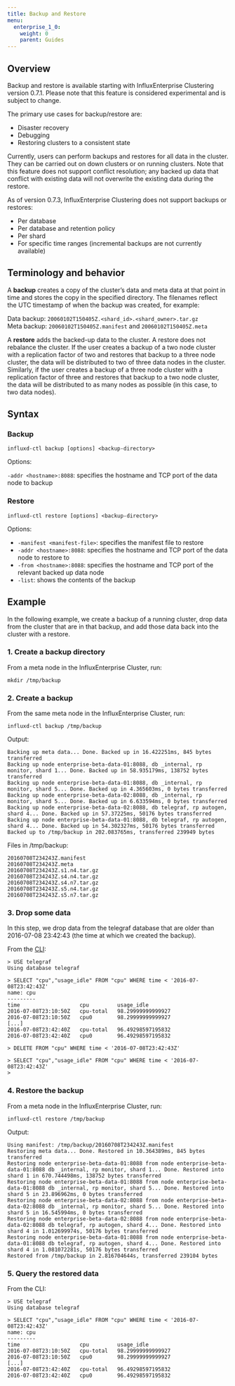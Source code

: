```yaml
---
title: Backup and Restore
menu:
  enterprise_1_0:
    weight: 0
    parent: Guides
---
```


## Overview

Backup and restore is available starting with InfluxEnterprise Clustering version 0.7.1.
Please note that this feature is considered experimental and is subject to change.

The primary use cases for backup/restore are:

* Disaster recovery
* Debugging
* Restoring clusters to a consistent state

Currently, users can perform backups and restores for all data in the cluster.
They can be carried out on down clusters or on running clusters.
Note that this feature does not support conflict resolution; any backed up data that conflict with existing data will not overwrite the existing data during the restore.

As of version 0.7.3, InfluxEnterprise Clustering does not support backups or restores:

* Per database
* Per database and retention policy
* Per shard
* For specific time ranges (incremental backups are not currently available)

## Terminology and behavior

A **backup** creates a copy of the cluster’s data and meta data at that point in time and stores the copy in the specified directory.
The filenames reflect the UTC timestamp of when the backup was created, for example:

Data backup: `20060102T150405Z.<shard_id>.<shard_owner>.tar.gz`  
Meta backup: `20060102T150405Z.manifest` and `20060102T150405Z.meta`

A **restore** adds the backed-up data to the cluster.
A restore does not rebalance the cluster.
If the user creates a backup of a two node cluster with a replication factor of two and restores that backup to a three node cluster, the data will be distributed to two of three data nodes in the cluster.
Similarly, if the user creates a backup of a three node cluster with a replication factor of three and restores that backup to a two node cluster, the data will be distributed to as many nodes as possible (in this case, to two data nodes).

## Syntax

### Backup
```
influxd-ctl backup [options] <backup-directory>
```
Options:

`-addr <hostname>:8088`: specifies the hostname and TCP port of the data node to backup

### Restore
```
influxd-ctl restore [options] <backup-directory>
```
Options:

* `-manifest <manifest-file>`: specifies the manifest file to restore
* `-addr <hostname>:8088`: specifies the hostname and TCP port of the data node to restore to
* `-from <hostname>:8088`: specifies the hostname and TCP port of the relevant backed up data node
* `-list`: shows the contents of the backup

## Example

In the following example, we create a backup of a running cluster, drop data from the cluster that are in that backup, and add those data back into the cluster with a restore.

### 1. Create a backup directory

From a meta node in the InfluxEnterprise Cluster, run:
```
mkdir /tmp/backup
```
### 2. Create a backup

From the same meta node in the InfluxEnterprise Cluster, run:
```
influxd-ctl backup /tmp/backup
```
Output:
```
Backing up meta data... Done. Backed up in 16.422251ms, 845 bytes transferred
Backing up node enterprise-beta-data-01:8088, db _internal, rp monitor, shard 1... Done. Backed up in 58.935179ms, 138752 bytes transferred
Backing up node enterprise-beta-data-01:8088, db _internal, rp monitor, shard 5... Done. Backed up in 4.365603ms, 0 bytes transferred
Backing up node enterprise-beta-data-02:8088, db _internal, rp monitor, shard 5... Done. Backed up in 6.633594ms, 0 bytes transferred
Backing up node enterprise-beta-data-02:8088, db telegraf, rp autogen, shard 4... Done. Backed up in 57.37225ms, 50176 bytes transferred
Backing up node enterprise-beta-data-01:8088, db telegraf, rp autogen, shard 4... Done. Backed up in 54.302327ms, 50176 bytes transferred
Backed up to /tmp/backup in 202.083765ms, transferred 239949 bytes
```
Files in /tmp/backup:
```
20160708T234243Z.manifest
20160708T234243Z.meta
20160708T234243Z.s1.n4.tar.gz
20160708T234243Z.s4.n4.tar.gz
20160708T234243Z.s4.n7.tar.gz
20160708T234243Z.s5.n4.tar.gz
20160708T234243Z.s5.n7.tar.gz
```
### 3. Drop some data

In this step, we drop data from the telegraf database that are older than 2016-07-08 23:42:43 (the time at which we created the backup).

From the [CLI](https://docs.influxdata.com/influxdb/v1.0/tools/shell/):
```
> USE telegraf
Using database telegraf

> SELECT "cpu","usage_idle" FROM "cpu" WHERE time < '2016-07-08T23:42:43Z'
name: cpu
---------
time                   cpu         usage_idle
2016-07-08T23:10:50Z   cpu-total   98.29999999999927
2016-07-08T23:10:50Z   cpu0        98.29999999999927
[...]
2016-07-08T23:42:40Z   cpu-total   96.49298597195832
2016-07-08T23:42:40Z   cpu0        96.49298597195832

> DELETE FROM "cpu" WHERE time < '2016-07-08T23:42:43Z'

> SELECT "cpu","usage_idle" FROM "cpu" WHERE time < '2016-07-08T23:42:43Z'
>
```
### 4. Restore the backup

From a meta node in the InfluxEnterprise Cluster, run:
```
influxd-ctl restore /tmp/backup
```
Output:
```
Using manifest: /tmp/backup/20160708T234243Z.manifest
Restoring meta data... Done. Restored in 10.364389ms, 845 bytes transferred
Restoring node enterprise-beta-data-01:8088 from node enterprise-beta-data-01:8088 db _internal, rp monitor, shard 1... Done. Restored into shard 1 in 670.744498ms, 138752 bytes transferred
Restoring node enterprise-beta-data-01:8088 from node enterprise-beta-data-01:8088 db _internal, rp monitor, shard 5... Done. Restored into shard 5 in 23.896962ms, 0 bytes transferred
Restoring node enterprise-beta-data-02:8088 from node enterprise-beta-data-02:8088 db _internal, rp monitor, shard 5... Done. Restored into shard 5 in 16.545994ms, 0 bytes transferred
Restoring node enterprise-beta-data-02:8088 from node enterprise-beta-data-02:8088 db telegraf, rp autogen, shard 4... Done. Restored into shard 4 in 1.012699974s, 50176 bytes transferred
Restoring node enterprise-beta-data-01:8088 from node enterprise-beta-data-01:8088 db telegraf, rp autogen, shard 4... Done. Restored into shard 4 in 1.081072281s, 50176 bytes transferred
Restored from /tmp/backup in 2.816704644s, transferred 239104 bytes
```
### 5. Query the restored data

From the CLI:
```
> USE telegraf
Using database telegraf

> SELECT "cpu","usage_idle" FROM "cpu" WHERE time < '2016-07-08T23:42:43Z'
name: cpu
---------
time                   cpu         usage_idle
2016-07-08T23:10:50Z   cpu-total   98.29999999999927
2016-07-08T23:10:50Z   cpu0        98.29999999999927
[...]
2016-07-08T23:42:40Z   cpu-total   96.49298597195832
2016-07-08T23:42:40Z   cpu0        96.49298597195832
```
